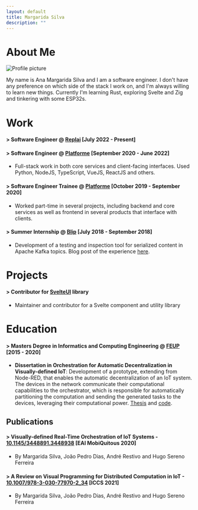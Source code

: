 ```yaml
---
layout: default
title: Margarida Silva
description: ""
---
```


# About Me

<img class="profile-picture" src="../images/photo.jpg" alt="Profile picture">

My name is Ana Margarida Silva and I am a software engineer. I don't have any preference on which side of the stack I work on, and I'm always willing to learn new things. Currently I'm learning Rust, exploring Svelte and Zig and tinkering with some ESP32s.

# Work

#### <span class="title-intro">></span> **Software Engineer** @ [Replai](https://www.replai.io/) [July 2022 - Present]

#### <span class="title-intro">></span> **Software Engineer** @ [Platforme](https://platforme.com/) [September 2020 - June 2022]
* Full-stack work in both core services and client-facing interfaces. Used Python, NodeJS, TypeScript, VueJS, ReactJS and others.

#### <span class="title-intro">></span> **Software Engineer Trainee** @ [Platforme](https://platforme.com/) [October 2019 - September 2020]
* Worked part-time in several projects, including backend and core services as well as frontend in several products that interface with clients.

#### <span class="title-intro">></span> **Summer Internship** @ [Blip](https://blip.pt/) [July 2018 - September 2018]
* Development of a testing and inspection tool for serialized content in Apache Kafka topics. Blog post of the experience [here](https://ppb.technology/2018/09/18/a-summer-internship-at-paddypowerbetfair/).

# Projects

#### <span class="title-intro">></span> Contributor for [SvelteUI](https://www.svelteui.org/) library
* Maintainer and contributor for a Svelte component and utility library

# Education

#### <span class="title-intro">></span> Masters Degree in Informatics and Computing Engineering @ [FEUP](https://sigarra.up.pt/feup/en/WEB_PAGE.INICIAL) [2015 - 2020]
* **Dissertation in Orchestration for Automatic Decentralization in Visually-defined IoT**: Development of a prototype, extending from Node-RED, that enables the automatic decentralization of an IoT system. The devices in the network communicate their computational capabilities to the orchestrator, which is responsible for automatically partitioning the computation and sending the generated tasks to the devices, leveraging their computational power. [Thesis](https://repositorio-aberto.up.pt/handle/10216/128520) and [code](https://github.com/BeeMargarida/node-red).

<!-- # Projects -->

## Publications

#### <span class="title-intro">></span> **Visually-defined Real-Time Orchestration of IoT Systems** - [10.1145/3448891.3448938](https://dl.acm.org/doi/10.1145/3448891.3448938) [EAI MobiQuitous 2020]
* By Margarida Silva, João Pedro Dias, André Restivo and Hugo Sereno Ferreira

#### <span class="title-intro">></span> **A Review on Visual Programming for Distributed Computation in IoT** - [10.1007/978-3-030-77970-2_34](https://link.springer.com/chapter/10.1007%2F978-3-030-77970-2_34) [ICCS 2021]
* By Margarida Silva, João Pedro Dias, André Restivo and Hugo Sereno Ferreira
